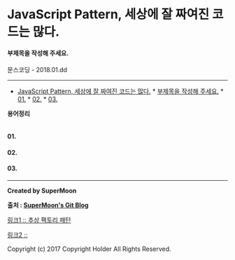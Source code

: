 # JavaScript Pattern, 세상에 잘 짜여진 코드는 많다.
#### 부제목을 작성해 주세요.

<div class="pull-right"> 문스코딩 - 2018.01.dd </div>

---

<!-- @import "[TOC]" {cmd="toc" depthFrom=1 depthTo=6 orderedList=false} -->
<!-- code_chunk_output -->

* [JavaScript Pattern, 세상에 잘 짜여진 코드는 많다.](#javascript-pattern-세상에-잘-짜여진-코드는-많다)
			* [부제목을 작성해 주세요.](#부제목을-작성해-주세요)
			* [01.](#01)
			* [02.](#02)
			* [03.](#03)

<!-- /code_chunk_output -->


**용어정리**
```

```

#### 01.

#### 02.

#### 03.

---

**Created by SuperMoon**

**출처 : [SuperMoon's Git Blog](https://github.com/jm921106)**

[링크1 :: 추상 팩토리 패턴](http://jdm.kr/blog/192)

[링크2 :: ]()


Copyright (c) 2017 Copyright Holder All Rights Reserved.
